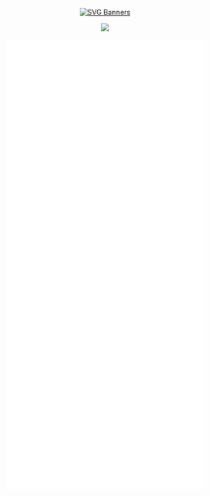 <div align="center">
 
[![SVG Banners](https://svg-banners.vercel.app/api?type=rainbow&text1=vieve%20🐟&width=800&height=400)](https://github.com/Akshay090/svg-banners)

<div align="center"><img src="https://spotify-github-profile.vercel.app/api/view?uid=31ebqbaeddkkf7nzt3v6utetr6ey&cover_image=true&theme=novatorem&bar_color=8bdd88&bar_color_cover=false" /></div> 

<p align="center"><img src="/github-metrics.svg" alt="Metrics" width="400"></p>
  
